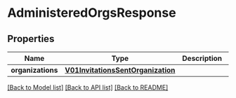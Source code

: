 # AdministeredOrgsResponse

## Properties
Name | Type | Description | Notes
------------ | ------------- | ------------- | -------------
**organizations** | [**V01InvitationsSentOrganization**](V01InvitationsSentOrganization.md) |  | 

[[Back to Model list]](../README.md#documentation-for-models) [[Back to API list]](../README.md#documentation-for-api-endpoints) [[Back to README]](../README.md)


